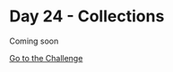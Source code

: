 # Day 24 - Collections

Coming soon

[Go to the Challenge](https://github.com/estebansolo/Python30/blob/master/docs/Day%2024%20-%20Collections/exercise.py)